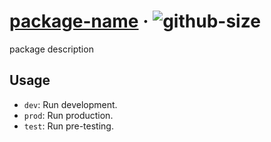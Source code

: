 # [package-name][website] · <!-- badges.start -->![github-size][github-size-image]

[github-size-image]: https://img.shields.io/github/repo-size/mikojs/core.svg

<!-- badges.end -->

[website]: http://mikojs/package-homepage

package description

## Usage

- `dev`: Run development.
- `prod`: Run production.
- `test`: Run pre-testing.
